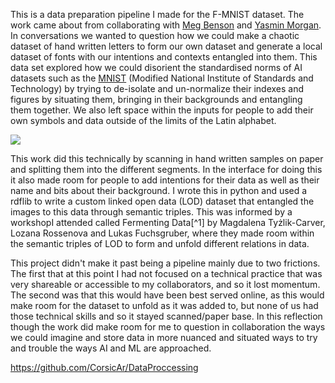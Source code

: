 This is a data preparation pipeline I made for the F-MNIST dataset. The work came about from collaborating with [Meg Benson](https://meganbenson.me/) and [Yasmin Morgan](https://yasminmorgan.com/). In conversations we wanted to question how we could make a chaotic  dataset of hand written letters to form our own dataset and generate a local dataset of fonts with our intentions and contexts entangled into them. This data set explored how we could disorient the standardised norms of AI datasets such as the [MNIST](https://en.wikipedia.org/wiki/MNIST_database) (Modified National Institute of Standards and Technology) by trying to de-isolate and un-normalize their indexes and figures by situating them, bringing in their backgrounds and entangling them together. We also left space within the inputs for people to add their own symbols and data outside of the limits of the Latin alphabet. 

![](Thesis/Repo/08_Practice/01_Background/F-MNIST_Dataset/media/fmnist_dataset.gif)

This work did this technically by scanning in hand written samples on paper and splitting them into the different segments. In the interface for doing this it also made room for people to add intentions for their data as well as their name and bits about their background. I wrote this in python and used a rdflib to write a custom linked open data (LOD) dataset that entangled the images to this data through semantic triples. This was informed by a workshopI attended called Fermenting Data[^1] by Magdalena Tyżlik-Carver, Lozana Rossenova and Lukas Fuchsgruber, where they made room within the semantic triples of LOD to form and unfold different relations in data.

This project didn't make it past being a pipeline mainly due to two frictions. The first that at this point I had not focused on a technical practice that was very shareable or accessible to my collaborators, and so it lost momentum. The second was that this would have been best served online, as this would make room for the dataset to unfold as it was added to, but none of us had those technical skills and so it stayed scanned/paper base. In this reflection though the work did make room for me to question in collaboration the ways we could imagine and store data in more nuanced and situated ways to try and trouble the ways AI and ML are approached.

https://github.com/CorsicAr/DataProccessing